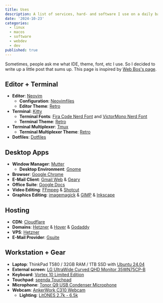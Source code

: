 ```yaml
---
title: Uses
description: A list of services, hard- and software I use on a daily basis
date: '2024-10-23'
categories:
  - linux
  - macos
  - software
  - webdev
  - dev
published: true
---
```


Sometimes, people ask me what IDE, theme, font, etc I use.
So I decided to write up a little post that sums up.
This page is inspired by [Web Bos's page](https://wesbos.com/uses).

## Editor + Terminal

- **Editor**: [Neovim](https://neovim.io/)
  - **Configuration**: [Neovimfiles](https://github.com/gorillamoe/neovimfiles)
  - **Editor Theme**: [Retro](https://github.com/mistweaverco/retro-theme.nvim)
- **Terminal**: [Kitty](https://sw.kovidgoyal.net/kitty/)
  - **Terminal Fonts**: [Fira Code Nerd Font](https://www.nerdfonts.com/font-downloads) and [VictorMono Nerd Font](https://www.nerdfonts.com/font-downloads)
  - **Terminal Theme**: [Retro](https://github.com/mistweaverco/retro-theme.terminal)
- **Terminal Multiplexer**: [Tmux](https://github.com/tmux/tmux)
  - **Terminal Multiplexer Theme**: [Retro](https://github.com/mistweaverco/retro-theme.tmux)
- **Dotfiles**: [Dotfiles](https://github.com/gorillamoe/dotfiles)

## Desktop Apps

- **Window Manager**: [Mutter](<https://en.wikipedia.org/wiki/Mutter_(software)>)
  - **Desktop Environment**: [Gnome](https://en.wikipedia.org/wiki/GNOME)
- **Browser**: [Google Chrome](https://www.google.com/chrome/)
- **E-Mail Client**: [Gmail Web](https://mail.google.com/) & [Geary](https://wiki.gnome.org/Apps/Geary)
- **Office Suite**: [Google Docs](https://docs.google.com/)
- **Video Editing**: [FFmpeg](https://ffmpeg.org/) & [Shotcut](https://shotcut.org/)
- **Graphics Editing**: [imagemagick](https://imagemagick.org/) & [GIMP](https://gimp.org) & [Inkscape](https://inkscape.org/)

## Hosting

- **CDN**: [Cloudflare](https://www.cloudflare.com/)
- **Domains**: [Hetzner](https://hetzner.com/) & [Hover](https://hover.com/) & [Godaddy](https://www.godaddy.com/)
- **VPS**: [Hetzner](https://hetzner.com/)
- **E-Mail Provider**: [Gsuite](https://gsuite.google.com/)

## Workstation + Gear

- **Laptop**: ThinkPad T580 / 32GB RAM / 1TB SSD with [Ubuntu 24.04](https://ubuntu.com/)
- **External screen**: [LG UltraWide Curved QHD Monitor 35WN75CP-B](/resources/uses/lg-uw-curved-qhd-monitor-35wn75cp-b.jpg)
- **Keyboard**: [Vortex 10 Limited Edition](/resources/uses/vortex-10-limited-edition.jpg)
- **Touchpad**: [seenda Touchpad](/resources/uses/seenda-touchpad.jpg)
- **Microphone**: [Tonor Q9 USB Condenser Microphone](/resources/uses/tonor-q9-usb-condenser-mic.jpg)
- **Webcam**: [AnkerWork C310 Webcam](/resources/uses/anker-work-c310-webcam.jpg)
  - **Lighting**: [LitONES 2.7k - 6.5k](/resources/uses/litones.jpg)

